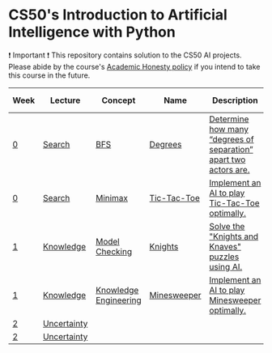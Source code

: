 # CS50's Introduction to Artificial Intelligence with Python

:exclamation: Important :exclamation: This repository contains solution to the CS50 AI projects. Please abide by the course's [Academic Honesty policy](https://cs50.harvard.edu/ai/2020/honesty/) if you intend to take this course in the future.

| Week                                           | Lecture                                     | Concept                                                                                  | Name                                           | Description                                                                                                              | How to Run            |
| ---------------------------------------------- | ------------------------------------------- | ---------------------------------------------------------------------------------------- | ---------------------------------------------- | ------------------------------------------------------------------------------------------------------------------------ | --------------------- |
| [0](https://cs50.harvard.edu/ai/2020/weeks/0/) | [Search](https://youtu.be/WbzNRTTrX0g)      | [BFS](https://cs50.harvard.edu/ai/2020/notes/0/#breadth-first-search)                    | [Degrees](lec0/degrees/degrees.py)             | [Determine how many “degrees of separation” apart two actors are.](https://cs50.harvard.edu/ai/2020/projects/0/degrees/) | `$ python degrees.py` |
| [0](https://cs50.harvard.edu/ai/2020/weeks/0/) | [Search](https://youtu.be/WbzNRTTrX0g)      | [Minimax](https://cs50.harvard.edu/ai/2020/notes/0/#minimax)                             | [Tic-Tac-Toe](lec0/tictactoe/tictactoe.py)     | [Implement an AI to play Tic-Tac-Toe optimally.](https://cs50.harvard.edu/ai/2020/projects/0/tictactoe/)                 | `$ python runner.py`  |
| [1](https://cs50.harvard.edu/ai/2020/weeks/1/) | [Knowledge](https://youtu.be/HWQLez87vqM)   | [Model Checking](https://cs50.harvard.edu/ai/2020/notes/1/#inference)                    | [Knights](lec1/knights/puzzle.py)              | [Solve the "Knights and Knaves" puzzles using AI.](https://cs50.harvard.edu/ai/2020/projects/1/knights/)                 | `$ python puzzle.py`  |
| [1](https://cs50.harvard.edu/ai/2020/weeks/1/) | [Knowledge](https://youtu.be/HWQLez87vqM)   | [Knowledge Engineering](https://cs50.harvard.edu/ai/2020/notes/1/#knowledge-engineering) | [Minesweeper](lec1/minesweeper/minesweeper.py) | [Implement an AI to play Minesweeper optimally.](https://cs50.harvard.edu/ai/2020/projects/1/minesweeper/)               | `$ python runner.py`  |
| [2](https://cs50.harvard.edu/ai/2020/weeks/2/) | [Uncertainty](https://youtu.be/D8RRq3TbtHU) |                                                                                          |                                                |                                                                                                                          |                       |
| [2](https://cs50.harvard.edu/ai/2020/weeks/2/) | [Uncertainty](https://youtu.be/D8RRq3TbtHU) |                                                                                          |                                                |                                                                                                                          |                       |
